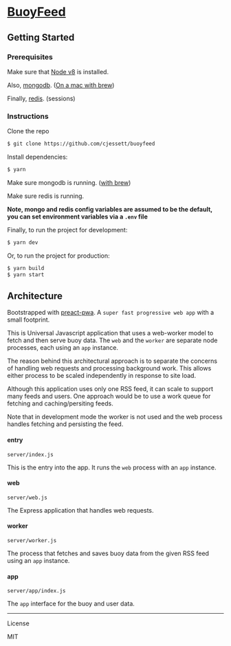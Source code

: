 # [BuoyFeed](https://buoyfeed.cjessett.com/)


## Getting Started

### Prerequisites

Make sure that [Node v8](https://nodejs.org/en/download/releases/) is installed.

Also, [mongodb](https://www.mongodb.com/download-center#community). ([On a mac with brew](https://docs.mongodb.com/manual/tutorial/install-mongodb-on-os-x/))

Finally, [redis](https://redis.io/). (sessions)

### Instructions

Clone the repo

```bash
$ git clone https://github.com/cjessett/buoyfeed
```

Install dependencies:

```bash
$ yarn
```
Make sure mongodb is running. ([with brew](https://docs.mongodb.com/manual/tutorial/install-mongodb-on-os-x/#run-mongodb))

Make sure redis is running.

**Note, mongo and redis config variables are assumed to be the default, you can set environment variables via a `.env` file**


Finally, to run the project for development:

```bash
$ yarn dev
```

Or, to run the project for production:

```bash
$ yarn build
$ yarn start
```

## Architecture
 Bootstrapped with [preact-pwa](https://github.com/ezekielchentnik/preact-pwa). A `super fast progressive web app` with a small footprint.

This is Universal Javascript application that uses a web-worker model to fetch and then serve buoy data. The `web` and the `worker` are separate node processes, each using an `app` instance.

The reason behind this architectural approach is to separate the concerns of handling web requests and processing background work. This allows either process to be scaled independently in response to site load.

Although this application uses only one RSS feed, it can scale to support many feeds and users. One approach would be to use a work queue for fetching and caching/persiting feeds.

Note that in development mode the worker is not used and the web process handles fetching and persisting the feed.


#### entry
`server/index.js`

This is the entry into the app. It runs the `web` process with an `app` instance.

#### web
`server/web.js`

The Express application that handles web requests.

#### worker
`server/worker.js`

The process that fetches and saves buoy data from the given RSS feed using an `app` instance.

#### app
`server/app/index.js`

The `app` interface for the buoy and user data.

---
License

MIT
